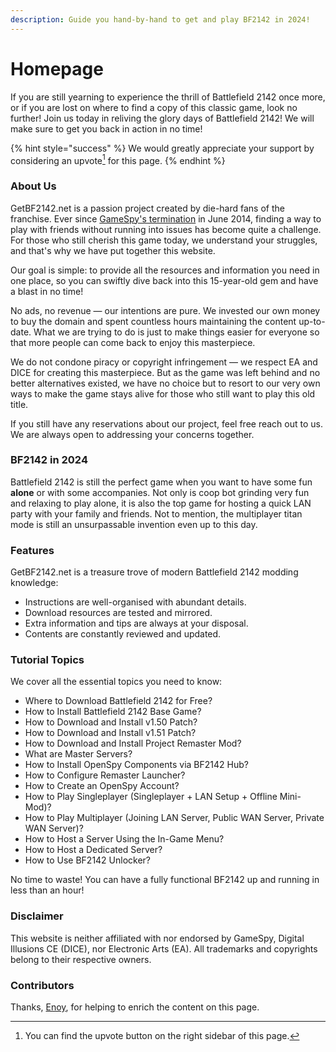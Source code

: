 ```yaml
---
description: Guide you hand-by-hand to get and play BF2142 in 2024!
---
```


# Homepage

If you are still yearning to experience the thrill of Battlefield 2142 once more, or if you are lost on where to find a copy of this classic game, look no further! Join us today in reliving the glory days of Battlefield 2142! We will make sure to get you back in action in no time!

{% hint style="success" %}
We would greatly appreciate your support by considering an upvote[^1] for this page.
{% endhint %}

### About Us

GetBF2142.net is a passion project created by die-hard fans of the franchise. Ever since [GameSpy's termination](https://en.wikipedia.org/wiki/GameSpy#Shutdown) in June 2014, finding a way to play with friends without running into issues has become quite a challenge. For those who still cherish this game today, we understand your struggles, and that's why we have put together this website.

Our goal is simple: to provide all the resources and information you need in one place, so you can swiftly dive back into this 15-year-old gem and have a blast in no time!&#x20;

No ads, no revenue — our intentions are pure. We invested our own money to buy the domain and spent countless hours maintaining the content up-to-date. What we are trying to do is just to make things easier for everyone so that more people can come back to enjoy this masterpiece.

We do not condone piracy or copyright infringement — we respect EA and DICE for creating this masterpiece. But as the game was left behind and no better alternatives existed, we have no choice but to resort to our very own ways to make the game stays alive for those who still want to play this old title.

If you still have any reservations about our project, feel free reach out to us. We are always open to addressing your concerns together.

### BF2142 in 2024

Battlefield 2142 is still the perfect game when you want to have some fun **alone** or with some accompanies. Not only is coop bot grinding very fun and relaxing to play alone, it is also the top game for hosting a quick LAN party with your family and friends. Not to mention, the multiplayer titan mode is still an unsurpassable invention even up to this day.

### Features

GetBF2142.net is a treasure trove of modern Battlefield 2142 modding knowledge:

* Instructions are well-organised with abundant details.
* Download resources are tested and mirrored.
* Extra information and tips are always at your disposal.
* Contents are constantly reviewed and updated.

### Tutorial Topics

We cover all the essential topics you need to know:

* Where to Download Battlefield 2142 for Free?
* How to Install Battlefield 2142 Base Game?
* How to Download and Install v1.50 Patch?
* How to Download and Install v1.51 Patch?
* How to Download and Install Project Remaster Mod?
* What are Master Servers?
* How to Install OpenSpy Components via BF2142 Hub?
* How to Configure Remaster Launcher?
* How to Create an OpenSpy Account?
* How to Play Singleplayer (Singleplayer + LAN Setup + Offline Mini-Mod)?
* How to Play Multiplayer (Joining LAN Server, Public WAN Server, Private WAN Server)?
* How to Host a Server Using the In-Game Menu?
* How to Host a Dedicated Server?
* How to Use BF2142 Unlocker?

No time to waste! You can have a fully functional BF2142 up and running in less than an hour!

### Disclaimer

This website is neither affiliated with nor endorsed by GameSpy, Digital Illusions CE (DICE), nor Electronic Arts (EA). All trademarks and copyrights belong to their respective owners.

### Contributors

Thanks, [Enoy](https://gamefaqs.gamespot.com/boards/937913-battlefield-2142-northern-strike/80527949), for helping to enrich the content on this page.

[^1]: You can find the upvote button on the right sidebar of this page.
